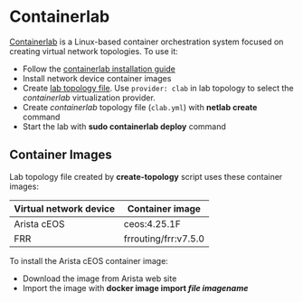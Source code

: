 # Containerlab

[Containerlab](https://containerlab.srlinux.dev/) is a Linux-based container orchestration system focused on creating virtual network topologies. To use it:

* Follow the [containerlab installation guide](https://containerlab.srlinux.dev/install/)
* Install network device container images
* Create [lab topology file](../topology-overview.md). Use `provider: clab` in lab topology to select the *containerlab* virtualization provider.
* Create *containerlab* topology file (`clab.yml`) with **netlab create** command
* Start the lab with **sudo containerlab deploy** command

## Container Images

Lab topology file created by **create-topology** script uses these container images:

| Virtual network device | Container image      |
|------------------------|----------------------|
| Arista cEOS            | ceos:4.25.1F         |
| FRR                    | frrouting/frr:v7.5.0 |

To install the Arista cEOS container image:

* Download the image from Arista web site
* Import the image with **docker image import _file_ _imagename_**

